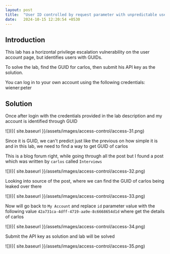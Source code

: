 ```yaml
---
layout: post
title:  "User ID controlled by request parameter with unpredictable user IDs"
date:   2024-10-15 12:20:54 +0530
---
```


## Introduction 

This lab has a horizontal privilege escalation vulnerability on the user account page, but identifies users with GUIDs.

To solve the lab, find the GUID for carlos, then submit his API key as the solution.

You can log in to your own account using the following credentials: wiener:peter 

## Solution

Once after login with the credentials provided in the lab description and my account is identified through GUID 

![]({{ site.baseurl }}/assets/images/access-control/access-31.png)

Since it is GUID, we can't predict just like the previous on how simple it is and in this lab, we need to find a way to get GUID of carlos 

This is a blog forum right, while going through all the post but I found a post which was written by `carlos` called `Interviews`

![]({{ site.baseurl }}/assets/images/access-control/access-32.png)

Looking into source of the post, where we can find the GUID of carlos being leaked over there 

![]({{ site.baseurl }}/assets/images/access-control/access-33.png)

Now will go back to `My Account` and replace `id` parameter value with the following value `42a731ca-4dff-4719-aa9e-8c6668654d1d` where get the details of carlos

![]({{ site.baseurl }}/assets/images/access-control/access-34.png)

Submit the API key as solution and lab will be solved 

![]({{ site.baseurl }}/assets/images/access-control/access-35.png)